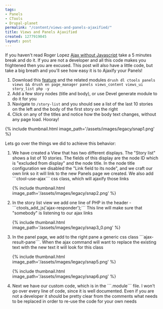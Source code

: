 ```yaml
---
tags:
- Panels
- CTools
- Drupal-planet
permalink: "/content/views-and-panels-ajaxified/"
title: Views and Panels Ajaxified
created: 1277919045
layout: post
---
```

If you haven't read Roger Lopez [Ajax without Javascript](http://zroger.com/blog/ajax-without-javascript/) take a 5 minutes break and do it. If you are not a developer and all this code makes you frightened then you are excused. This post will also have a little code, but take a big breath and you'll see how easy it is to Ajaxify your Panels!

<ol>
<li>Download this <a href="https://drive.google.com/file/d/0B943t2AqZZxCNEFzcHhpRGFUWGM/edit?usp=sharing">feature</a> and the related modules <code>drush dl ctools panels views && drush en page_manager panels views_content views_ui story_list php -y</code></li>
<li>Add a few story nodes (title and body), or use Devel generate module to do it for you</li>
<li>Navigate to <code>/story-list</code> and you should see a list of the last 10 stories on the left and the body of the first story on the right</li>
<li>Click on any of the titles and notice how the body text changes, without any page load. Hooray!</li>
</ol>

<!-- more -->

{% include thumbnail.html image_path='/assets/images/legacy/snap1.png' %}

Lets go over the things we did to achieve this behavior:
<ol>
<li>We have created a View that has two different displays. The "Story list" shows a list of 10 stories. The fields of this display are the node ID which is "excluded from display" and the node title. In the node title configuration we disabled the "Link field to its node", and we craft our own link so it will link to the new Panels page we created. We also add ```ctool-use-ajax``` css class, which will ajaxify those links

{% include thumbnail.html image_path='/assets/images/legacy/snap2.png' %}

</li>
<li>In the story list view we add one line of PHP in the header - ```ctools_add_js('ajax-responder');``` This line will make sure that "somebody" is listening to our ajax links

{% include thumbnail.html image_path='/assets/images/legacy/snap3_0.png' %}

</li>
<li>In the panel page, we add to the right pane a generic css class ```ajax-result-pane```. When the ajax command will want to replace the existing text with the new text it will look for this class

{% include thumbnail.html image_path='/assets/images/legacy/snap5.png' %}

{% include thumbnail.html image_path='/assets/images/legacy/snap6.png' %}

</li>
<li>Next we have our custom code, which is in the ```.module``` file. I won't go over every line of code, since it is well documented. Even if you are not a developer it should be pretty clear from the comments what needs to be replaced in order to re-use the code for your own needs</li>
</ol>
